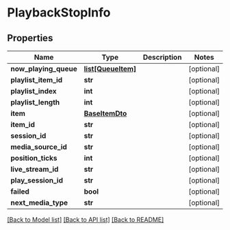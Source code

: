 # PlaybackStopInfo

## Properties
Name | Type | Description | Notes
------------ | ------------- | ------------- | -------------
**now_playing_queue** | [**list[QueueItem]**](QueueItem.md) |  | [optional] 
**playlist_item_id** | **str** |  | [optional] 
**playlist_index** | **int** |  | [optional] 
**playlist_length** | **int** |  | [optional] 
**item** | [**BaseItemDto**](BaseItemDto.md) |  | [optional] 
**item_id** | **str** |  | [optional] 
**session_id** | **str** |  | [optional] 
**media_source_id** | **str** |  | [optional] 
**position_ticks** | **int** |  | [optional] 
**live_stream_id** | **str** |  | [optional] 
**play_session_id** | **str** |  | [optional] 
**failed** | **bool** |  | [optional] 
**next_media_type** | **str** |  | [optional] 

[[Back to Model list]](../README.md#documentation-for-models) [[Back to API list]](../README.md#documentation-for-api-endpoints) [[Back to README]](../README.md)

